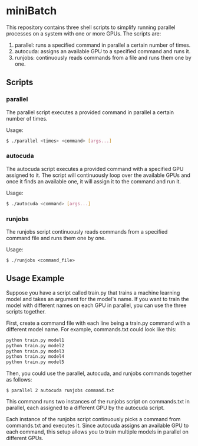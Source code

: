 # miniBatch

This repository contains three shell scripts to simplify running parallel processes on a system with one or more GPUs. The scripts are:

1. parallel: runs a specified command in parallel a certain number of times.
2. autocuda: assigns an available GPU to a specified command and runs it.
3. runjobs: continuously reads commands from a file and runs them one by one.


## Scripts

### parallel

The parallel script executes a provided command in parallel a certain number of times.

Usage:

```bash
$ ./parallel <times> <command> [args...]
```

### autocuda

The autocuda script executes a provided command with a specified GPU assigned to it. The script will continuously loop over the available GPUs and once it finds an available one, it will assign it to the command and run it.

Usage:

```bash
$ ./autocuda <command> [args...]
```

### runjobs

The runjobs script continuously reads commands from a specified command file and runs them one by one.

Usage:

```
$ ./runjobs <command_file>
```

## Usage Example

Suppose you have a script called train.py that trains a machine learning model and takes an argument for the model's name. If you want to train the model with different names on each GPU in parallel, you can use the three scripts together.

First, create a command file with each line being a train.py command with a different model name. For example, commands.txt could look like this:

```bash
python train.py model1
python train.py model2
python train.py model3
python train.py model4
python train.py model5
```

Then, you could use the parallel, autocuda, and runjobs commands together as follows:

```
$ parallel 2 autocuda runjobs command.txt
```

This command runs two instances of the runjobs script on commands.txt in parallel, each assigned to a different GPU by the autocuda script.

Each instance of the runjobs script continuously picks a command from commands.txt and executes it. Since autocuda assigns an available GPU to each command, this setup allows you to train multiple models in parallel on different GPUs.
